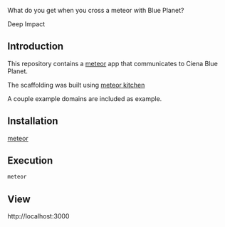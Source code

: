 What do you get when you cross a meteor with Blue Planet?

Deep Impact

## Introduction

This repository contains a [meteor](http://www.meteor.com) app that communicates to Ciena Blue Planet.

The scaffolding was built using [meteor kitchen](http://www.meteorkitchen.com)

A couple example domains are included as example.

## Installation

[meteor](https://www.meteor.com/install)

## Execution

```bash
meteor
```

## View

http://localhost:3000
